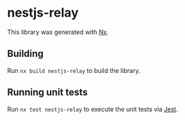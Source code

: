 # nestjs-relay

This library was generated with [Nx](https://nx.dev).

## Building

Run `nx build nestjs-relay` to build the library.

## Running unit tests

Run `nx test nestjs-relay` to execute the unit tests via [Jest](https://jestjs.io).

